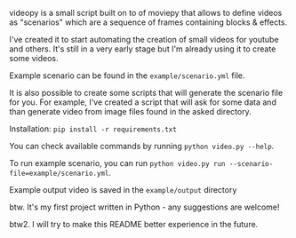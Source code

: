 videopy is a small script built on to of moviepy that allows to define videos as "scenarios" which are a sequence of frames containing blocks & effects.

I've created it to start automating the creation of small videos for youtube and others. It's still in a very early stage but I'm already using it to create some videos.

Example scenario can be found in the `example/scenario.yml` file.

It is also possible to create some scripts that will generate the scenario file for you. For example, I've created a script that will ask for some data and than generate video from image files found in the asked directory.

Installation: `pip install -r requirements.txt`

You can check available commands by running `python video.py --help`.

To run example scenario, you can run `python video.py run --scenario-file=example/scenario.yml`.

Example output video is saved in the `example/output` directory

btw. It's my first project written in Python - any suggestions are welcome!

btw2. I will try to make this README better experience in the future. 
